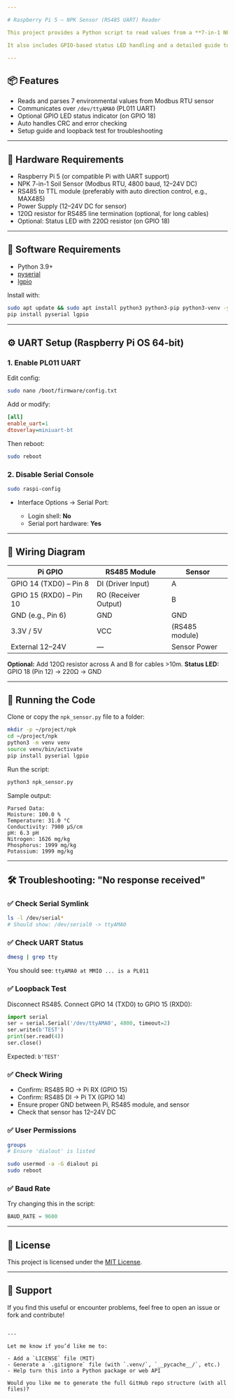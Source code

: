 ```yaml
---

# Raspberry Pi 5 – NPK Sensor (RS485 UART) Reader

This project provides a Python script to read values from a **7-in-1 NPK Soil Sensor** over **RS485 UART** using a **Raspberry Pi 5**. It supports reading **Moisture**, **Temperature**, **Conductivity**, **pH**, **Nitrogen**, **Phosphorus**, and **Potassium**.

It also includes GPIO-based status LED handling and a detailed guide to resolve common issues like the infamous `No response received` error caused by UART misconfiguration or wiring issues.

---
```


## 📦 Features

- Reads and parses 7 environmental values from Modbus RTU sensor
- Communicates over `/dev/ttyAMA0` (PL011 UART)
- Optional GPIO LED status indicator (on GPIO 18)
- Auto handles CRC and error checking
- Setup guide and loopback test for troubleshooting

---

## 🧰 Hardware Requirements

- Raspberry Pi 5 (or compatible Pi with UART support)
- NPK 7-in-1 Soil Sensor (Modbus RTU, 4800 baud, 12–24V DC)
- RS485 to TTL module (preferably with auto direction control, e.g., MAX485)
- Power Supply (12–24V DC for sensor)
- 120Ω resistor for RS485 line termination (optional, for long cables)
- Optional: Status LED with 220Ω resistor (on GPIO 18)

---

## 🧪 Software Requirements

- Python 3.9+
- [pyserial](https://pypi.org/project/pyserial/)
- [lgpio](https://abyz.me.uk/rpi/pigpio/python.html)

Install with:

```bash
sudo apt update && sudo apt install python3 python3-pip python3-venv -y
pip install pyserial lgpio
````

---

## ⚙️ UART Setup (Raspberry Pi OS 64-bit)

### 1. Enable PL011 UART

Edit config:

```bash
sudo nano /boot/firmware/config.txt
```

Add or modify:

```ini
[all]
enable_uart=1
dtoverlay=miniuart-bt
```

Then reboot:

```bash
sudo reboot
```

### 2. Disable Serial Console

```bash
sudo raspi-config
```

* Interface Options → Serial Port:

  * Login shell: **No**
  * Serial port hardware: **Yes**

---

## 🔌 Wiring Diagram

| Pi GPIO                 | RS485 Module         | Sensor         |
| ----------------------- | -------------------- | -------------- |
| GPIO 14 (TXD0) – Pin 8  | DI (Driver Input)    | A              |
| GPIO 15 (RXD0) – Pin 10 | RO (Receiver Output) | B              |
| GND (e.g., Pin 6)       | GND                  | GND            |
| 3.3V / 5V               | VCC                  | (RS485 module) |
| External 12–24V         | —                    | Sensor Power   |

**Optional:** Add 120Ω resistor across A and B for cables >10m.
**Status LED:** GPIO 18 (Pin 12) → 220Ω → GND

---

## 🚀 Running the Code

Clone or copy the `npk_sensor.py` file to a folder:

```bash
mkdir -p ~/project/npk
cd ~/project/npk
python3 -m venv venv
source venv/bin/activate
pip install pyserial lgpio
```

Run the script:

```bash
python3 npk_sensor.py
```

Sample output:

```
Parsed Data:
Moisture: 100.0 %
Temperature: 31.0 °C
Conductivity: 7980 µS/cm
pH: 6.3 pH
Nitrogen: 1626 mg/kg
Phosphorus: 1999 mg/kg
Potassium: 1999 mg/kg
```

---

## 🛠️ Troubleshooting: "No response received"

### ✅ Check Serial Symlink

```bash
ls -l /dev/serial*
# Should show: /dev/serial0 -> ttyAMA0
```

### ✅ Check UART Status

```bash
dmesg | grep tty
```

You should see: `ttyAMA0 at MMIO ... is a PL011`

### ✅ Loopback Test

Disconnect RS485. Connect GPIO 14 (TXD0) to GPIO 15 (RXD0):

```python
import serial
ser = serial.Serial('/dev/ttyAMA0', 4800, timeout=2)
ser.write(b'TEST')
print(ser.read(4))
ser.close()
```

Expected: `b'TEST'`

### ✅ Check Wiring

* Confirm: RS485 RO → Pi RX (GPIO 15)
* Confirm: RS485 DI → Pi TX (GPIO 14)
* Ensure proper GND between Pi, RS485 module, and sensor
* Check that sensor has 12–24V DC

### ✅ User Permissions

```bash
groups
# Ensure 'dialout' is listed

sudo usermod -a -G dialout pi
sudo reboot
```

### ✅ Baud Rate

Try changing this in the script:

```python
BAUD_RATE = 9600
```
---

## 📄 License

This project is licensed under the [MIT License](LICENSE).

---

## 🙋 Support

If you find this useful or encounter problems, feel free to open an issue or fork and contribute!

```

---

Let me know if you’d like me to:

- Add a `LICENSE` file (MIT)
- Generate a `.gitignore` file (with `.venv/`, `__pycache__/`, etc.)
- Help turn this into a Python package or web API

Would you like me to generate the full GitHub repo structure (with all files)?
```
